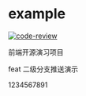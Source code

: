 # example

[![code-review](https://github.com/FED-CLUB/example/actions/workflows/code-review.yml/badge.svg?branch=v1.x)](https://github.com/FED-CLUB/example/actions/workflows/code-review.yml)

前端开源演习项目

feat 二级分支推送演示

1234567891
